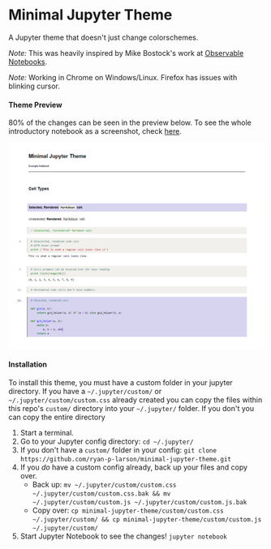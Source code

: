 # Minimal Jupyter Theme

A Jupyter theme that doesn't just change colorschemes. 

*Note:* This was heavily inspired by Mike Bostock's work at [Observable Notebooks](https://www.observablehq.com).

*Note:* Working in Chrome on Windows/Linux. Firefox has issues with blinking cursor.

#### Theme Preview 

80% of the changes can be seen in the preview below. To see the whole introductory notebook as a screenshot, check [here](imgs/theme-preview.png).

![Minimal Jupyter Cells](imgs/README-cells.PNG)


#### Installation

To install this theme, you must have a custom folder in your jupyter directory. If you have a `~/.jupyter/custom/` or `~/.jupyter/custom/custom.css` already created you can copy the files within this repo's `custom/` directory into your `~/.jupyter/` folder. If you don't you can copy the entire directory  

1. Start a terminal.
2. Go to your Jupyter config directory: `cd ~/.jupyter/`
3. If you don't have a `custom/` folder in your config: `git clone https://github.com/ryan-p-larson/minimal-jupyter-theme.git`
4. If you *do* have a custom config already, back up your files and copy over. 
	* Back up: `mv ~/.jupyter/custom/custom.css ~/.jupyter/custom/custom.css.bak && mv ~/.jupyter/custom/custom.js ~/.jupyter/custom/custom.js.bak`
	* Copy over: `cp minimal-jupyter-theme/custom/custom.css ~/.jupyter/custom/ && cp minimal-jupyter-theme/custom/custom.js ~/.jupyter/custom/`
5. Start Jupyter Notebook to see the changes! `jupyter notebook`
